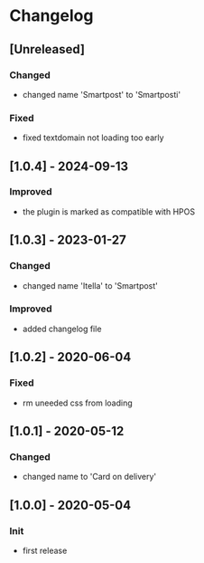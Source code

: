 # Changelog

## [Unreleased]
### Changed
- changed name 'Smartpost' to 'Smartposti'

### Fixed
- fixed textdomain not loading too early

## [1.0.4] - 2024-09-13
### Improved
- the plugin is marked as compatible with HPOS

## [1.0.3] - 2023-01-27
### Changed
- changed name 'Itella' to 'Smartpost'

### Improved
- added changelog file

## [1.0.2] - 2020-06-04
### Fixed
- rm uneeded css from loading

## [1.0.1] - 2020-05-12
### Changed
- changed name to 'Card on delivery'

## [1.0.0] - 2020-05-04
### Init
- first release
